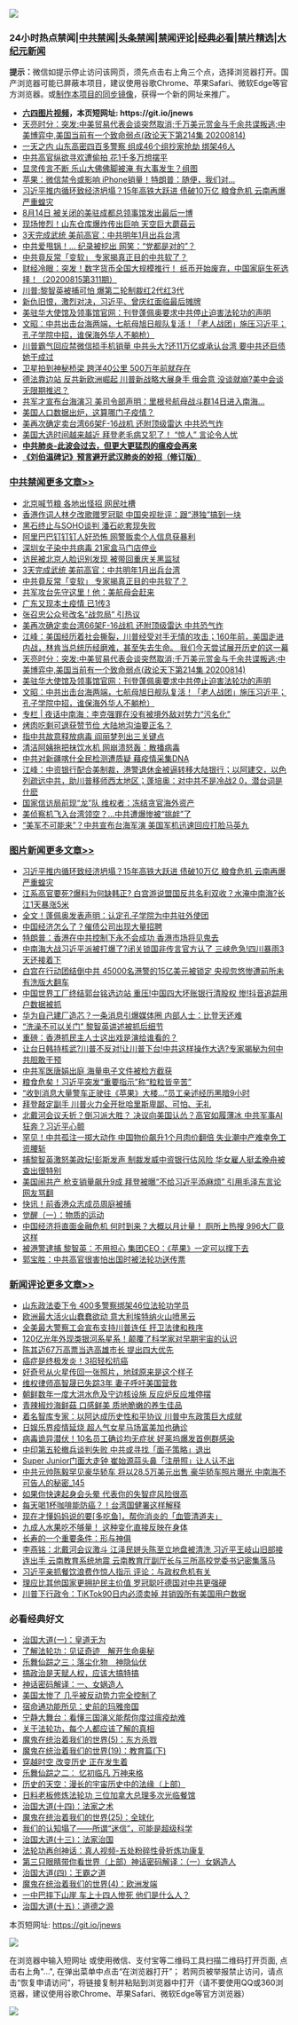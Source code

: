 ![](https://raw.githubusercontent.com/fqnews/bnews/master/64photo/fqnews-qr.jpg)

<div id="tt">
<h3>24小时热点禁闻|<a href="#%E4%B8%AD%E5%85%B1%E7%A6%81%E9%97%BB%E6%9B%B4%E5%A4%9A%E6%96%87%E7%AB%A0">中共禁闻</a>|<a href="#%E5%9B%BE%E7%89%87%E6%96%B0%E9%97%BB%E6%9B%B4%E5%A4%9A%E6%96%87%E7%AB%A0">头条禁闻</a>|<a href="#%E6%96%B0%E9%97%BB%E8%AF%84%E8%AE%BA%E6%9B%B4%E5%A4%9A%E6%96%87%E7%AB%A0">禁闻评论|<a href="#%E5%BF%85%E7%9C%8B%E7%BB%8F%E5%85%B8%E5%A5%BD%E6%96%87">经典必看|<a href="/video.md#%E7%A6%81%E7%89%87%E7%B2%BE%E9%80%89">禁片精选</a>|<a href="https://github.com/fqnews/djy/blob/master/gb/nf1351518.md#1">大纪元新闻</a></h3>
<div><b>提示：</b>微信如提示停止访问该网页，须先点击右上角三个点，选择浏览器打开。国产浏览器可能已屏蔽本项目，建议使用谷歌Chrome、苹果Safari、微软Edge等官方浏览器。或<a href="https://github.com/fqnews/bnews/blob/master/%E5%88%B6%E4%BD%9Cgit%E7%A6%81%E9%97%BB%E9%95%9C%E5%83%8F.md">制作本项目的同步镜像</a>，获得一个新的网址来推广。</div>
<ul>
<li><b><a href="http://d1.bdrive.tk/64.mp4" target="_blank">六四图片视频</a>，本页短网址: https://git.io/jnews</b></li>
<li><a href="/cbnews/20200815/1380449.md">天亮时分：突发:中美贸易代表会谈突然取消;千万美元赏金与千余共谍叛逃;中美博弈中,美国当前有一个致命弱点(政论天下第214集 20200814)</a></li>
<li><a href="/cnnews/20200815/1380468.md">一天之内 山东高密四百多警察 组成46个组抄家抢劫 绑架46人</a></li>
<li><a href="/cnnews/20200815/1380623.md">中共高官纵欲寻欢遭偷拍 花1千多万想摆平</a></li>
<li><a href="/cnnews/20200815/1380562.md">显灵传言不断 乐山大佛佛脚被淹 有大事发生？组图</a></li>
<li><a href="/cnnews/20200815/1380526.md">苹果：微信禁令或影响 iPhone销量！特朗普：随便，我们对...</a></li>
<li><a href="/topimagenews/20200815/1380626.md">习近平推内循环致经济坍塌？15年高铁大跃进 债破10万亿 粮食危机 云南再爆严重蝗灾</a></li>
<li><a href="/cnnews/20200815/1380631.md">8月14日 被关闭的美驻成都总领事馆发出最后一博</a></li>
<li><a href="/cnnews/20200815/1380630.md">现场惨烈！山东仓库爆炸传出巨响 天空巨大蘑菇云</a></li>
<li><a href="/cbnews/20200815/1380565.md">3天完成武统 美前高官：中共明年1月出兵台湾</a></li>
<li><a href="/cnnews/20200815/1380479.md">中共爱甩锅！… 纪录被挖出 网笑：“党都是对的”？</a></li>
<li><a href="/cbnews/20200815/1380559.md">中共竟反常「变软」 专家揭真正目的中共软了？</a></li>
<li><a href="/bannedvideo/20200815/1380554.md">财经冷眼：突发！数字货币全国大规模推行！ 纸币开始废弃，中国家庭生死选择！（20200815第311期）</a></li>
<li><a href="/cnnews/20200815/1380598.md">川普:黎智英被捕可怕 爆第二轮制裁红2代红3代</a></li>
<li><a href="/bannedvideo/20200815/1380459.md">新仇旧恨，激烈对决，习近平、曾庆红面临最后摊牌</a></li>
<li><a href="/cbnews/20200815/1380352.md">美驻华大使馆及领事馆官网：刊登蓬佩奥要求中共停止迫害法轮功的声明</a></li>
<li><a href="/cbnews/20200815/1380441.md">文昭：中共出击台海两端，七航母旭日舰队复活！「老人战团」施压习近平；孔子学院中招，谁保海外华人不躺枪）</a></li>
<li><a href="/cnnews/20200815/1380742.md">川普霸气回应禁微信损手机销量 中共头大?还11万亿或承认台湾 要中共还巨债她干成过</a></li>
<li><a href="/cnnews/20200815/1380538.md">卫星拍到神秘桥梁 跨洋40公里 500万年前就存在</a></li>
<li><a href="/cnnews/20200815/1380721.md">德法靠边站 反共新欧洲崛起 川普新战略大展身手 俄会意 没谈就崩?美中会谈无限期推迟？</a></li>
<li><a href="/cnnews/20200815/1380560.md">共军才宣布台海演习 美司令部声明：里根号航母战斗群14日进入南海...</a></li>
<li><a href="/ssgc/20200815/1380685.md">美国人口数据出炉，这算哪门子疫情？</a></li>
<li><a href="/cbnews/20200815/1380510.md">美再次确定卖台湾66架F-16战机 还附顶级雷达 中共恐气炸</a></li>
<li><a href="/cnnews/20200815/1380734.md">美国大选时间越来越近 拜登老毛病又犯了！ “惊人” 言论令人忧</a></li>
<li><b><a href="/comments/20200211/1275071.md" target="_blank">中共肺炎-此波会过去，但更大更猛烈的瘟疫会再来</a></b></li>
<li><b><a href="/comments/20200207/1272816.md" target="_blank">《刘伯温碑记》预言避开武汉肺炎的妙招（修订版）</a></b></li>
</ul>
</div>

<div class="catlist">
<h3><a href="/cbnews/" target="_blank">中共禁闻</a><span><a href="/cbnews/" target="_blank" rel="nofollow">更多文章>></a></span></h3>
<ul>
<li><a href="/cbnews/20200816/1380787.md" target="_blank">北京喊节粮 各地出怪招 网民吐槽</a></li>
<li><a href="/cbnews/20200815/1380723.md" target="_blank">香港作词人林夕改歌赠罗冠聪 中国央视批评：跟“港独”搞到一块</a></li>
<li><a href="/cbnews/20200815/1380647.md" target="_blank">黑石终止与SOHO谈判 潘石屹套现失败</a></li>
<li><a href="/cbnews/20200815/1380634.md" target="_blank">阿里巴巴钉钉钉人好恐怖 网警贩卖个人信息获暴利</a></li>
<li><a href="/cbnews/20200815/1380628.md" target="_blank">深圳女子染中共病毒 21家盒马门店停业</a></li>
<li><a href="/cbnews/20200815/1380627.md" target="_blank">访民被北京人脸识别发现 被带回重庆关黑监狱</a></li>
<li><a href="/cbnews/20200815/1380565.md" target="_blank">3天完成武统 美前高官：中共明年1月出兵台湾</a></li>
<li><a href="/cbnews/20200815/1380559.md" target="_blank">中共竟反常「变软」 专家揭真正目的中共软了？</a></li>
<li><a href="/cbnews/20200815/1380558.md" target="_blank">共军攻台先守这里！他：美航母会赶来</a></li>
<li><a href="/cbnews/20200815/1380542.md" target="_blank">广东又现本土疫情 已1传3</a></li>
<li><a href="/cbnews/20200815/1380511.md" target="_blank">张召忠公众号改名“战忽局” 引热议</a></li>
<li><a href="/cbnews/20200815/1380510.md" target="_blank">美再次确定卖台湾66架F-16战机 还附顶级雷达 中共恐气炸</a></li>
<li><a href="/cbnews/20200815/1380481.md" target="_blank">江峰：美国经历着社会撕裂，川普经受对手无情的攻击；160年前，美国走进内战，林肯当总统历经磨难，甚至失去生命。 我们今天尝试展开历史的这一幕</a></li>
<li><a href="/cbnews/20200815/1380449.md" target="_blank">天亮时分：突发:中美贸易代表会谈突然取消;千万美元赏金与千余共谍叛逃;中美博弈中,美国当前有一个致命弱点(政论天下第214集 20200814)</a></li>
<li><a href="/cbnews/20200815/1380352.md" target="_blank">美驻华大使馆及领事馆官网：刊登蓬佩奥要求中共停止迫害法轮功的声明</a></li>
<li><a href="/cbnews/20200815/1380441.md" target="_blank">文昭：中共出击台海两端，七航母旭日舰队复活！「老人战团」施压习近平；孔子学院中招，谁保海外华人不躺枪）</a></li>
<li><a href="/cbnews/20200815/1380357.md" target="_blank">专栏 | 夜话中南海：李克强罪在没有被境外敌对势力“污名化”</a></li>
<li><a href="/cbnews/20200814/1380160.md" target="_blank">烤肉吃剩可退获赞节俭 大陆地沟油要正名？</a></li>
<li><a href="/cbnews/20200814/1380069.md" target="_blank">指中共故意释放病毒 阎丽梦列出三关键点</a></li>
<li><a href="/cbnews/20200814/1380060.md" target="_blank">清洁阿姨拖把抹饮水机 网崩溃怒轰：散播病毒</a></li>
<li><a href="/cbnews/20200814/1380059.md" target="_blank">中共对新疆喀什全民检测遭质疑 藉疫情采集DNA</a></li>
<li><a href="/cbnews/20200814/1380038.md" target="_blank">江峰：中资银行配合美制裁，港警退休金被逼转移大陆银行；以阿建交，以色列疏远中共，助川普移师西太地区；蓬培奥：对中共不是冷战2 0，潜台词是什麽</a></li>
<li><a href="/cbnews/20200814/1380035.md" target="_blank">国家信访局前现“龙”队 维权者：冻结贪官海外资产</a></li>
<li><a href="/cbnews/20200814/1380028.md" target="_blank">美侦察机飞入台湾领空？…中共遭爆惨被“挑衅”了</a></li>
<li><a href="/cbnews/20200814/1380011.md" target="_blank">“美军不可能来”？中共宣布台海军演 美国军机迅速回应打脸马英九</a></li>

</ul>
</div>
<div class="catlist">
<h3><a href="/topimagenews/" target="_blank">图片新闻</a><span><a href="/topimagenews/" target="_blank" rel="nofollow">更多文章>></a></span></h3>
<ul>
<li><a href="/topimagenews/20200815/1380626.md" target="_blank">习近平推内循环致经济坍塌？15年高铁大跃进 债破10万亿 粮食危机 云南再爆严重蝗灾</a></li>
<li><a href="/topimagenews/20200815/1380299.md" target="_blank">江系高官要死?爆料为何缺韩正? 白宫游说盟国反共名利双收？水淹中南海?长江1天暴涨5米</a></li>
<li><a href="/topimagenews/20200814/1379988.md" target="_blank">全文！蓬佩奥发表声明：认定孔子学院为中共驻外使团</a></li>
<li><a href="/topimagenews/20200814/1379794.md" target="_blank">中国经济怎么了？催债公司出现大量招聘</a></li>
<li><a href="/topimagenews/20200814/1379773.md" target="_blank">特朗普：香港在中共控制下永不会成功 香港市场将见鬼去</a></li>
<li><a href="/topimagenews/20200813/1379741.md" target="_blank">中南海大战习近平派被打爆了?闭关锁国非传言官方认了 三峡危急!四川暴雨3天还接着下</a></li>
<li><a href="/topimagenews/20200813/1379708.md" target="_blank">白宫在行动团结倒中共 45000名港警的15亿美元被锁定 央视忽悠惨遭前所未有洗版大翻车</a></li>
<li><a href="/topimagenews/20200813/1379635.md" target="_blank">中国世界工厂终结郭台铭选边站 重压!中国四大坏账银行清股权 惨!抖音追踪用户数据被抓</a></li>
<li><a href="/topimagenews/20200813/1379570.md" target="_blank">华为自己建厂造芯？一条消息引爆媒体圈 内部人士：比登天还难</a></li>
<li><a href="/topimagenews/20200813/1379511.md" target="_blank">“洗澡不可以关门” 黎智英讲述被抓后细节</a></li>
<li><a href="/comments/20200813/1379457.md" target="_blank">重磅：香港抓民主人士这出戏是演给谁看的？</a></li>
<li><a href="/topimagenews/20200812/1379218.md" target="_blank">让台日韩持核武?川普不反对!让川普下台!中共这样操作大选?专家揭秘为何中共胆敢干预</a></li>
<li><a href="/topimagenews/20200812/1378848.md" target="_blank">中共军医唐娟出庭 海量电子文件被检方截获</a></li>
<li><a href="/topimagenews/20200812/1378810.md" target="_blank">粮食危矣！习近平突发“重要指示”称“粒粒皆辛苦”</a></li>
<li><a href="/topimagenews/20200812/1378794.md" target="_blank">“收到消息大量警车正驶往《苹果》大楼…”员工亲述经历黑暗9小时</a></li>
<li><a href="/topimagenews/20200812/1378728.md" target="_blank">拜登敲定副手 川普火力全开批哈里斯卑鄙、可怕、无礼</a></li>
<li><a href="/topimagenews/20200811/1378596.md" target="_blank">北戴河会议夭折？倒习派大胜？ 决议向美国认怂？高官如履薄冰 中共军事AI狂奔？习近平心颤</a></li>
<li><a href="/topimagenews/20200811/1378505.md" target="_blank">罕见！中共孤注一掷大动作 中国物价飙升1个月肉价翻倍 失业潮中产难幸免工资腰斩</a></li>
<li><a href="/topimagenews/20200811/1378227.md" target="_blank">捕黎智英激怒美政坛!彭斯发声 制裁发威中资银行估风险 华女雇人挺孟晚舟被查出很特别</a></li>
<li><a href="/topimagenews/20200811/1378226.md" target="_blank">美国闹共产 枪支销量飙升9成 拜登被曝“不给习近平添麻烦” 引用毛泽东言论 网友骂翻</a></li>
<li><a href="/topimagenews/20200811/1377855.md" target="_blank">快讯！前香港众志成员周庭被捕</a></li>
<li><a href="/comments/20200810/1377609.md" target="_blank">觉醒（一）：物质的运动</a></li>
<li><a href="/topimagenews/20200810/1377710.md" target="_blank">中国经济将直面金融危机 何时到来？大概以月计量！ 厕所上热搜 996大厂竟这样</a></li>
<li><a href="/topimagenews/20200810/1377628.md" target="_blank">被港警逮捕 黎智英：不用担心 集团CEO：《苹果》一定可以撑下去</a></li>
<li><a href="/comments/20200810/1377559.md" target="_blank">郭宝胜：中共高官很害怕出国时被法轮功送传票</a></li>

</ul>
</div>
<div class="catlist">
<h3><a href="/comments/" target="_blank">新闻评论</a><span><a href="/comments/" target="_blank" rel="nofollow">更多文章>></a></span></h3>
<ul>
<li><a href="/comments/20200816/1380797.md" target="_blank">山东政法委下令 400多警察绑架46位法轮功学员</a></li>
<li><a href="/comments/20200816/1380789.md" target="_blank">欧洲最大活火山蠢蠢欲动  意大利埃特纳火山喷黑云</a></li>
<li><a href="/comments/20200816/1380772.md" target="_blank">全美最大警察工会宣布支持川普连任 扞卫法律和秩序</a></li>
<li><a href="/comments/20200816/1380760.md" target="_blank">120亿光年外现类银河系星系！颠覆了科学家对早期宇宙的认识</a></li>
<li><a href="/comments/20200815/1380722.md" target="_blank">陈其迈67万高票当选高雄市长 提出四大优先</a></li>
<li><a href="/comments/20200815/1380686.md" target="_blank">癌症是终极发炎！3招轻松抗癌</a></li>
<li><a href="/comments/20200815/1380665.md" target="_blank">好奇号从火星传回一张照片，地球原来是这个样子</a></li>
<li><a href="/comments/20200815/1380644.md" target="_blank">维权律师高智晟已失踪3年 妻子呼吁美国营救</a></li>
<li><a href="/comments/20200815/1380633.md" target="_blank">朝鲜数年一度大洪水危及宁边核设施 反应炉反应堆停摆</a></li>
<li><a href="/comments/20200815/1380632.md" target="_blank">青辣椒炒海鲜菇 口感鲜美 质地脆嫩的养生佳品</a></li>
<li><a href="/comments/20200815/1380612.md" target="_blank">着名智库专家：以阿达成历史性和平协议 川普中东政策巨大成就</a></li>
<li><a href="/comments/20200815/1380611.md" target="_blank">日娱乐界疫情延烧  超人气女星马场富美加也确诊</a></li>
<li><a href="/comments/20200815/1380610.md" target="_blank">病毒诡异潜伏！10名员工确诊均无症状  好莱坞爆发首例群感染</a></li>
<li><a href="/comments/20200815/1380588.md" target="_blank">中印第五轮撤兵谈判失败 中共或寻找「面子策略」退出</a></li>
<li><a href="/comments/20200815/1380587.md" target="_blank">Super Junior门面大走钟  崔始源蒜头鼻「注册照」让人认不出</a></li>
<li><a href="/comments/20200815/1380570.md" target="_blank">中共元帅陈毅罕见豪华轿车 将以28.5万美元出售 豪华轿车照片曝光 中南海不可告人的秘密_145</a></li>
<li><a href="/comments/20200815/1380553.md" target="_blank">如果你快速起身会头晕 代表你的失智症风险很高</a></li>
<li><a href="/comments/20200815/1380552.md" target="_blank">每天喝1杯咖啡能防癌？！台湾国健署这样解释</a></li>
<li><a href="/comments/20200815/1380551.md" target="_blank">现在才懂妈妈说的要[多吃鱼]，帮你消炎的「血管清道夫」</a></li>
<li><a href="/comments/20200815/1380550.md" target="_blank">九成人水果吃不够量！ 这种变化直接反映在身体</a></li>
<li><a href="/comments/20200815/1380549.md" target="_blank">长寿的一个重要条件：形与神俱</a></li>
<li><a href="/comments/20200815/1380546.md" target="_blank">李燕铭：北戴河会议激斗 江泽民姘头陈至立地盘被清洗 习近平王岐山旧部接连出手 云南教育系统地震 云南教育厅副厅长与三所高校党委书记密集落马</a></li>
<li><a href="/comments/20200815/1380540.md" target="_blank">习近平亲抓餐饮浪费作惊人指示 评论：与政权危机有关</a></li>
<li><a href="/comments/20200815/1380539.md" target="_blank">理应比其他国家更拥护民主价值 罗冠聪吁德国对中共更强硬</a></li>
<li><a href="/comments/20200815/1380536.md" target="_blank">川普下行政令：TiKTok90日内必须卖掉 并销毁所有美国用户数据</a></li>

</ul>
</div>

<div class="catlist">
<h3>必看经典好文</h3>
<ul>
<li><a href="/cbnews/20180307/911097.md" target="_blank">治国大道(一)：皇道无为</a></li>
<li><a href="/comments/20200307/1289968.md" target="_blank">了解法轮功：见证奇迹　解开生命奥秘</a></li>
<li><a href="/tculture/20190101/1056889.md" target="_blank">乐舞仙踪之三：落尘化物　神隐仙伏</a></li>
<li><a href="/comments/20200814/1379994.md" target="_blank">搞政治是天赋人权，应该大搞特搞</a></li>
<li><a href="/comments/20200609/1342224.md" target="_blank">神话密码解译：一、女娲造人</a></li>
<li><a href="/comments/20200624/1349702.md" target="_blank">美国太惨了 几乎被反动势力完全控制了</a></li>
<li><a href="/cbnews/20180711/970353.md" target="_blank">宿命通功能所见：史前的玛雅帝国</a></li>
<li><a href="/comments/20200527/1273654.md" target="_blank">宁静大舞台：看懂三国演义能帮你度过瘟疫劫难</a></li>
<li><a href="/topimagenews/20161125/619230.md" target="_blank">关于法轮功，每个人都应该了解的真相</a></li>
<li><a href="/topimagenews/20180524/946967.md" target="_blank">魔鬼在统治着我们的世界(5)：东方杀戮</a></li>
<li><a href="/comments/20180716/972458.md" target="_blank">魔鬼在统治着我们的世界(19)：教育篇(下)</a></li>
<li><a href="/comments/20200626/1259925.md" target="_blank">穿越时空 改变历史 正在发生着</a></li>
<li><a href="/tculture/20170711/790081.md" target="_blank">乐舞仙踪之二： 忆初临凡 万神来格</a></li>
<li><a href="/tculture/20121025/73065.md" target="_blank">历史的天空：漫长的宇宙历史中的法缘（上部）</a></li>
<li><a href="/comments/20200531/1337359.md" target="_blank">日料老板修炼法轮功 三位加拿大总理多次光临餐馆</a></li>
<li><a href="/cbnews/20180320/916962.md" target="_blank">治国大道(十四)：法家之术</a></li>
<li><a href="/comments/20181017/1014654.md" target="_blank">魔鬼在统治着我们的世界(25)：全球化</a></li>
<li><a href="/sohnews/20161029/607205.md" target="_blank">我们的认知塌了——所谓“迷信”，可能是超级科学</a></li>
<li><a href="/cbnews/20180319/916654.md" target="_blank">治国大道(十三)：法家治国</a></li>
<li><a href="/comments/20190516/1128964.md" target="_blank">法轮功再创神话：真人视频-五处粉碎性骨折炼功康复</a></li>
<li><a href="/comments/20200426/1319648.md" target="_blank">第三只眼睛带你看世界（上部）神话密码解译：（一）女娲造人</a></li>
<li><a href="/cbnews/20180310/912637.md" target="_blank">治国大道(四)：王霸之道</a></li>
<li><a href="/topimagenews/20180522/946266.md" target="_blank">魔鬼在统治着我们的世界(4)：欧洲发端</a></li>
<li><a href="/cbnews/20200611/1343057.md" target="_blank">一中巴摔下山崖 车上十四人惨死 他们是什么人？</a></li>
<li><a href="/topimagenews/20180322/917868.md" target="_blank">治国大道(十五)：道德之源</a></li>

</ul>
</div>

本页短网址: https://git.io/jnews

![](https://raw.githubusercontent.com/fqnews/bnews/master/64photo/fqnews-qr.jpg)

在浏览器中输入短网址 或使用微信、支付宝等二维码工具扫描二维码打开页面, 点击右上角"...", 在弹出菜单中点击“在浏览器打开”； 若网页被举报禁止访问，请点击“恢复申请访问”，将链接复制并粘贴到浏览器中打开（请不要使用QQ或360浏览器，建议使用谷歌Chrome、苹果Safari、微软Edge等官方浏览器）

![](https://raw.githubusercontent.com/fqnews/bnews/master/64photo/wx.jpg)